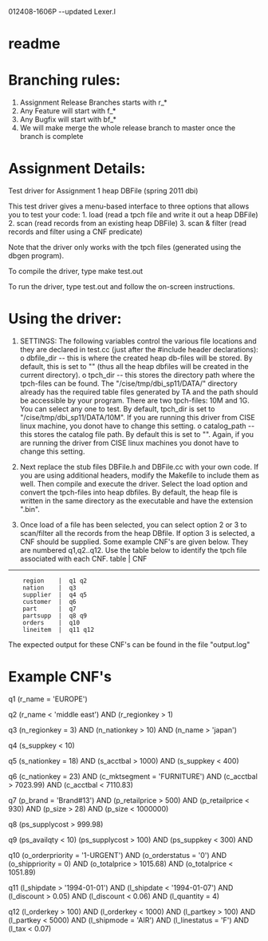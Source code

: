 012408-1606P
--updated Lexer.l

readme
=========
Branching rules:
==================
1) Assignment Release Branches starts with r_*
2) Any Feature will start with f_*
3) Any Bugfix will start with bf_*
4) We will make merge the whole release branch to master once the branch is complete

Assignment Details:
==================
Test driver for Assignment 1 heap DBFile (spring 2011 dbi)

This test driver gives a menu-based interface to three options that allows you to test your code:
	1. load (read a tpch file and write it out a heap DBFile)
	2. scan (read records from an existing heap DBFile)
	3. scan & filter (read records and filter using a CNF predicate)

Note that the driver only works with the tpch files (generated using the dbgen program).

To compile the driver, type
	make test.out

To run the driver, type
	test.out
and follow the on-screen instructions.

Using the driver:
==================

1. SETTINGS: The following variables control the various file locations and they are declared in test.cc (just after the #include header declarations):
	o dbfile_dir -- this is where the created heap db-files will be stored. By default, this is set to "" (thus all the heap dbfiles will be created in the current directory).
	o tpch_dir -- this stores the directory path where the tpch-files can be found. The "/cise/tmp/dbi_sp11/DATA/" directory already has the required table files generated by TA and the path should be accessible by your program. There are two tpch-files: 10M and 1G. You can select any one to test. By default, tpch_dir is set to "/cise/tmp/dbi_sp11/DATA/10M". If you are running this driver from CISE linux machine, you donot have to change this setting.
	o catalog_path -- this stores the catalog file path. By default this is set to "". Again, if you are running the driver from CISE linux machines you donot have to change this setting.

2. Next replace the stub files DBFile.h and DBFile.cc with your own code. If you are using additional headers, modify the Makefile to include them as well. Then compile and execute the driver. Select the load option and convert the tpch-files into heap dbfiles. By default, the heap file is written in the same directory as the executable and have the extension ".bin".

3. Once load of a file has been selected, you can select option 2 or 3 to scan/filter all the records from the heap DBfile.  If option 3 is selected, a CNF should be supplied. Some example CNF's are given below. They are numbered q1,q2..q12. Use the table below to identify the tpch file associated with each CNF.
     	table    |   CNF
 ---------------------------------------
        region    |  q1 q2   
        nation    |  q3   
        supplier  |  q4 q5
        customer  |  q6
        part      |  q7   
        partsupp  |  q8 q9
        orders    |  q10                
        lineitem  |  q11 q12

The expected output for these CNF's can be found in the file "output.log"

Example CNF's
================

q1
(r_name = 'EUROPE')

q2
(r_name < 'middle east') AND
(r_regionkey > 1)

q3
(n_regionkey = 3) AND
(n_nationkey > 10) AND
(n_name > 'japan')

q4
(s_suppkey < 10)

q5
(s_nationkey = 18) AND
(s_acctbal > 1000) AND
(s_suppkey < 400)

q6
(c_nationkey = 23) AND
(c_mktsegment = 'FURNITURE') AND
(c_acctbal > 7023.99) AND
(c_acctbal < 7110.83)


q7
(p_brand = 'Brand#13') AND
(p_retailprice > 500) AND
(p_retailprice < 930) AND
(p_size > 28) AND
(p_size < 1000000)

q8
(ps_supplycost > 999.98)

q9
(ps_availqty < 10)
(ps_supplycost > 100) AND
(ps_suppkey < 300) AND

q10
(o_orderpriority = '1-URGENT') AND
(o_orderstatus = '0') AND
(o_shippriority = 0) AND
(o_totalprice > 1015.68) AND
(o_totalprice < 1051.89)

q11
(l_shipdate > '1994-01-01') AND
(l_shipdate < '1994-01-07') AND
(l_discount > 0.05) AND
(l_discount < 0.06) AND
(l_quantity = 4)


q12
(l_orderkey > 100) AND
(l_orderkey < 1000) AND
(l_partkey > 100) AND
(l_partkey < 5000) AND
(l_shipmode = 'AIR') AND
(l_linestatus = 'F') AND
(l_tax < 0.07)
